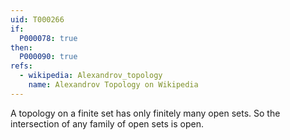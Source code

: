 ```yaml
---
uid: T000266
if:
  P000078: true
then:
  P000090: true
refs:
  - wikipedia: Alexandrov_topology
    name: Alexandrov Topology on Wikipedia
---
```


A topology on a finite set has only finitely many open sets.
So the intersection of any family of open sets is open.
